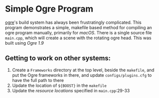 # Simple Ogre Program
[ogre](ogre3d.org)'s build system has always been frustratingly complicated. 
This program demonstrates a simple, makefile based method for compiling an ogre program manually, primarily for *macOS*.
There is a single source file `main.cpp`, which will create a scene with the rotating ogre head.
This was built using *Ogre 1.9*

## Getting to work on other systems:
1) Create a `Frameworks` directory at the top level, beside the `makefile`, and put the Ogre frameworks in there, and update `configs/plugins.cfg` to have the full path to there  
2) Update the location of `${BOOST}` in the `makefile`  
3) Update the *resource locations* specified in `main.cpp`:29-33  
